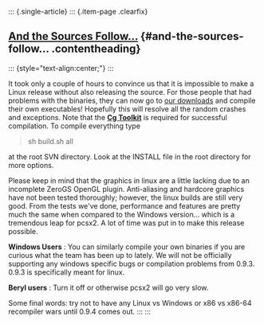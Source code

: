 ::: {.single-article}
::: {.item-page .clearfix}
## [And the Sources Follow...](/149-and-the-sources-follow.html) {#and-the-sources-follow... .contentheading}

::: {style="text-align:center;"}
:::

It took only a couple of hours to convince us that it is impossible to
make a Linux release without also releasing the source. For those people
that had problems with the binaries, they can now go to [our
downloads](/download/viewcategory/31-pcsx2-v0-9-3.html) and compile
their own executables! Hopefully this will resolve all the random
crashes and exceptions. Note that the [**Cg
Toolkit**](http://developer.nvidia.com/object/cg_toolkit.html)
is required for successful compilation. To compile everything type

> sh build.sh all

at the root SVN directory. Look at the INSTALL file in the root
directory for more options.

Please keep in mind that the graphics in linux are a little lacking due
to an incomplete ZeroGS OpenGL plugin. Anti-aliasing and hardcore
graphics have not been tested thoroughly; however, the linux builds are
still very good. From the tests we've done, performance and features
are pretty much the same when compared to the Windows version... which
is a tremendous leap for pcsx2. A lot of time was put in to make this
release possible.

**Windows Users** : You can similarly compile your own binaries if you
are curious what the team has been up to lately. We will not be
officially supporting any windows specific bugs or compilation problems
from 0.9.3. 0.9.3 is specifically meant for linux.

**Beryl users** : Turn it off or otherwise pcsx2 will go very slow.

Some final words: try not to have any Linux vs Windows or x86 vs x86-64
recompiler wars until 0.9.4 comes out.
:::
:::
